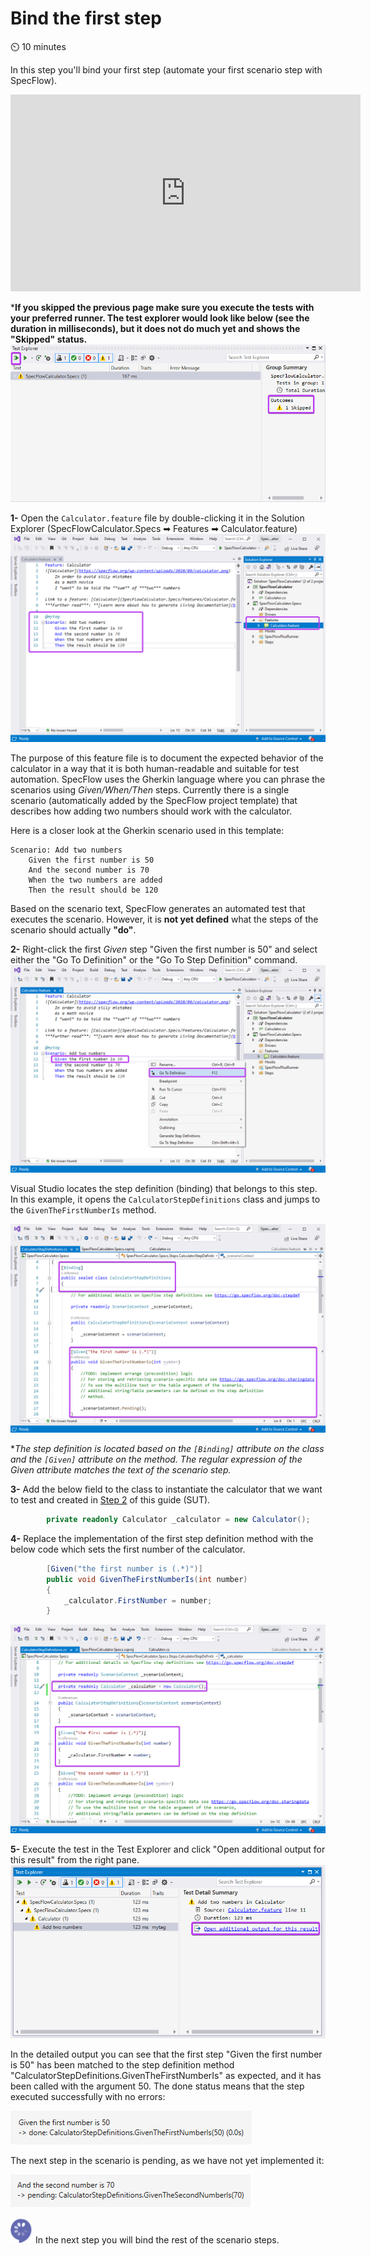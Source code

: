 Bind the first step
===============

⏲️ 10 minutes

In this step you'll bind your first step (automate your first scenario step with SpecFlow).

<iframe width="560" height="315" src="https://www.youtube.com/embed/iXKFVGynrX4" frameborder="0" allow="accelerometer; autoplay; clipboard-write; encrypted-media; gyroscope; picture-in-picture" allowfullscreen></iframe>

***If you skipped the previous page make sure you execute the tests with your preferred runner. The test explorer would look like below (see the duration in milliseconds), but it does not do much yet and shows the "Skipped" status.**  
![Add new SpecFlow project](../_static/step5/test_explorer_test_skippedv2.png)

**1-** Open the `Calculator.feature` file by double-clicking it in the Solution Explorer (SpecFlowCalculator.Specs ➡ Features ➡ Calculator.feature)
![Feautre File](../_static/step6/feature_file2.png)

The purpose of this feature file is to document the expected behavior of the calculator in a way that it is both human-readable and suitable for test automation. SpecFlow uses the Gherkin language where you can phrase the scenarios using _Given/When/Then_ steps. Currently there is a single scenario (automatically added by the SpecFlow project template) that describes how adding two numbers should work with the calculator.

Here is a closer look at the Gherkin scenario used in this template:

``` Gherkin
Scenario: Add two numbers
    Given the first number is 50
    And the second number is 70
    When the two numbers are added
    Then the result should be 120
```

Based on the scenario text, SpecFlow generates an automated test that executes the scenario. However, it is **not yet defined** what the steps of the scenario should actually **"do"**.

**2-** Right-click the first _Given_ step "Given the first number is 50" and select either the "Go To Definition" or the "Go To Step Definition" command.  
![Go To Definition](../_static/step6/scenario_step_go_to_definitionv3.png)

Visual Studio locates the step definition (binding) that belongs to this step. In this example, it opens the `CalculatorStepDefinitions` class and jumps to the `GivenTheFirstNumberIs` method.  

![Given Step Binding](../_static/step6/given_step_bindingv2.png)

**The step definition is located based on the  `[Binding]` attribute on the class and the `[Given]` attribute on the method. The regular expression of the _Given_ attribute matches the text of the scenario step.*

**3-** Add the below field to the class to instantiate the calculator that we want to test and created in [Step 2](../GettingStarted/Step2.md) of this guide (SUT).

``` c#
        private readonly Calculator _calculator = new Calculator();
```

**4-** Replace the implementation of the first step definition method with the below code which sets the first number of the calculator.

``` c#
        [Given("the first number is (.*)")]
        public void GivenTheFirstNumberIs(int number)
        {
            _calculator.FirstNumber = number;
        }
```

![Test Explorer](../_static/step6/firststep_code.png)

**5-** Execute the test in the Test Explorer and click "Open additional output for this result" from the right pane.  
![Test Explorer](../_static/step6/test_explorerv2.png)

In the detailed output you can see that the first step "Given the first number is 50" has been matched to the step definition method "CalculatorStepDefinitions.GivenTheFirstNumberIs" as expected, and it has been called with the argument 50. The done status means that the step executed successfully with no errors:

![Done Step Result](../_static/step6/done_step_result.png)

The next step in the scenario is pending, as we have not yet implemented it:

![Pending Step Result](../_static/step6/pending_step_result.png)

![Specflow logo](../_static/step1/specflow_logov2.png) In the next step you will bind the rest of the scenario steps.
